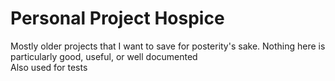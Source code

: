 # Personal Project Hospice
Mostly older projects that I want to save for posterity's sake.  Nothing here is particularly good, useful, or well documented<br/>
Also used for tests
